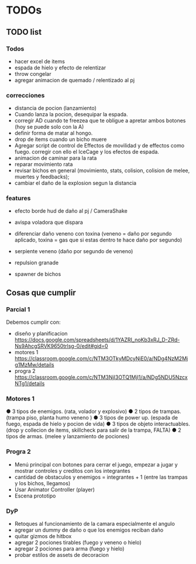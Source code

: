 # TODOs

## TODO list

### Todos

- hacer excel de items
- espada de hielo y efecto de relentizar
- throw congelar
- agregar animacion de quemado / relentizado al pj

### correcciones

- distancia de pocion (lanzamiento)
- Cuando lanza la pocion, desequipar la espada.
- corregir AD cuando te freezea que te obligue a apretar ambos botones (hoy se puede solo con la A)
- definir forma de matar al hongo.
- drop de items cuando un bicho muere
- Agregar script de control de Effectos de movilidad y de effectos como fuego. corregir con ello el IceCage y los efectos de espada.
- animacion de caminar para la rata
- reparar movimiento rata
- revisar bichos en general (movimiento, stats, colision, colision de melee, muertes y feedbacks);
- cambiar el daño de la explosion segun la distancia

### features

- efecto borde hud de daño al pj / CameraShake
- avispa voladora que dispara
- diferenciar daño veneno con toxina (veneno = daño por segundo aplicado, toxina = gas que si estas dentro te hace daño por segundo)
- serpiente veneno (daño por segundo de veneno)

- repulsion granade
- spawner de bichos

## Cosas que cumplir

### Parcial 1

Debemos cumplir con:

- diseño y planificacion <https://docs.google.com/spreadsheets/d/1YAZRI_noKb3xRJ_D-ZRd-Ns9AhcgSRVK9650trlsg-0/edit#gid=0>
- motores 1 <https://classroom.google.com/c/NTM3OTkyMDcyNjE0/a/NDg4NzM2Mjg1MzMw/details>
- progra 2 <https://classroom.google.com/c/NTM3NjI3OTQ1MjI1/a/NDg5NDU5NzcxNTg1/details>

### Motores 1

● 3 tipos de enemigos. (rata, volador y explosivo)
● 2 tipos de trampas. (trampa piso, planta humo veneno )
● 3 tipos de power up. (espada de fuego, espada de hielo y pocion de vida)
● 3 tipos de objeto interactuables. (drop y collecion de items, skillcheck para salir de la trampa, FALTA)
● 2 tipos de armas. (melee y lanzamiento de pociones)

### Progra 2

- Menú principal con botones para cerrar el juego, empezar a jugar y mostrar controles y creditos con los integrantes
- cantidad de obstaculos y enemigos = integrantes + 1 (entre las trampas y los bichos, llegamos)
- Usar Animator Controller (player)
- Escena prototipo

### DyP

- Retoques al funcionamiento de la camara especialmente el angulo
- agregar un dummy de daño o que los enemigos reciban daño
- quitar gizmos de hitbox
- agregar 2 pociones tirables (fuego y veneno o hielo)
- agregar 2 pociones para arma (fuego y hielo)
- probar estilos de assets de decoracion
